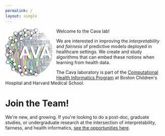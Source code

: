 ```yaml
---
permalink: /
layout: single
---
```


<img style="float: left; padding: 0px 10px 0px 0px;" width="30%" src="assets/images/Cava_Lab_logo.png " alt="CAVA Lab logo"/>

Welcome to the Cava lab!

We are interested in improving the _interpretability_ and _fairness_ of predictive models deployed in healthcare settings.
We create and study algorithms that can embed these notions when learning from health data.

The Cava laboratory is part of the [Computational Health Informatics Program](http://www.chip.org) at Boston Children's Hospital and Harvard Medical School.

# Join the Team!

We're new, and growing. 
If you're looking to do a post-doc, graduate studies, or undergraduate research at the intersection of interpretability, fairness, and health informatics, [see the opportunities here](/join). 
